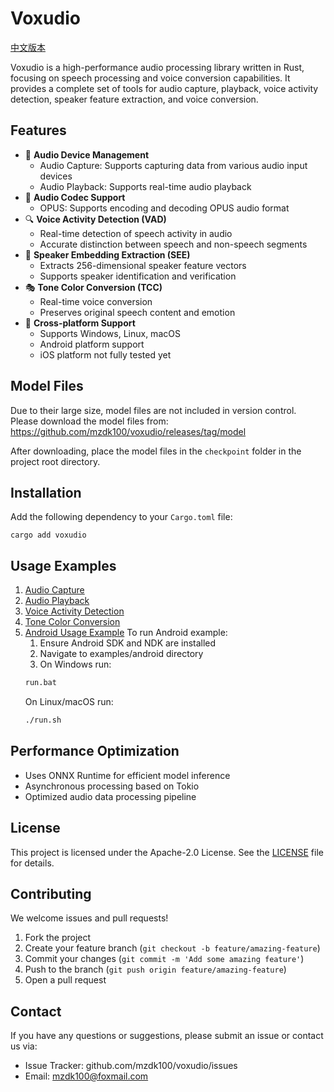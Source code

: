 # Voxudio

[中文版本](README.md)

Voxudio is a high-performance audio processing library written in Rust, focusing on speech processing and voice conversion capabilities. It provides a complete set of tools for audio capture, playback, voice activity detection, speaker feature extraction, and voice conversion.

## Features

- 🎤 **Audio Device Management**
    - Audio Capture: Supports capturing data from various audio input devices
    - Audio Playback: Supports real-time audio playback
- 🎵 **Audio Codec Support**
    - OPUS: Supports encoding and decoding OPUS audio format
- 🔍 **Voice Activity Detection (VAD)**
    - Real-time detection of speech activity in audio
    - Accurate distinction between speech and non-speech segments
- 👤 **Speaker Embedding Extraction (SEE)**
    - Extracts 256-dimensional speaker feature vectors
    - Supports speaker identification and verification
- 🎭 **Tone Color Conversion (TCC)**
    - Real-time voice conversion
    - Preserves original speech content and emotion
- 📱 **Cross-platform Support**
    - Supports Windows, Linux, macOS
    - Android platform support
    - iOS platform not fully tested yet

## Model Files

Due to their large size, model files are not included in version control. Please download the model files from:
https://github.com/mzdk100/voxudio/releases/tag/model

After downloading, place the model files in the `checkpoint` folder in the project root directory.

## Installation

Add the following dependency to your `Cargo.toml` file:

```shell
cargo add voxudio
```

## Usage Examples

1. [Audio Capture](examples/ac.rs)
2. [Audio Playback](examples/ap.rs)
3. [Voice Activity Detection](examples/vad.rs)
4. [Tone Color Conversion](examples/tcc.rs)
5. [Android Usage Example](examples/android)
   To run Android example:
    1. Ensure Android SDK and NDK are installed
    2. Navigate to examples/android directory
    3. On Windows run:
   ```bash
   run.bat
   ```
   On Linux/macOS run:
   ```bash
   ./run.sh
   ```

## Performance Optimization

- Uses ONNX Runtime for efficient model inference
- Asynchronous processing based on Tokio
- Optimized audio data processing pipeline

## License

This project is licensed under the Apache-2.0 License. See the [LICENSE](../LICENSE) file for details.

## Contributing

We welcome issues and pull requests!

1. Fork the project
2. Create your feature branch (`git checkout -b feature/amazing-feature`)
3. Commit your changes (`git commit -m 'Add some amazing feature'`)
4. Push to the branch (`git push origin feature/amazing-feature`)
5. Open a pull request

## Contact

If you have any questions or suggestions, please submit an issue or contact us via:

- Issue Tracker: github.com/mzdk100/voxudio/issues
- Email: mzdk100@foxmail.com
